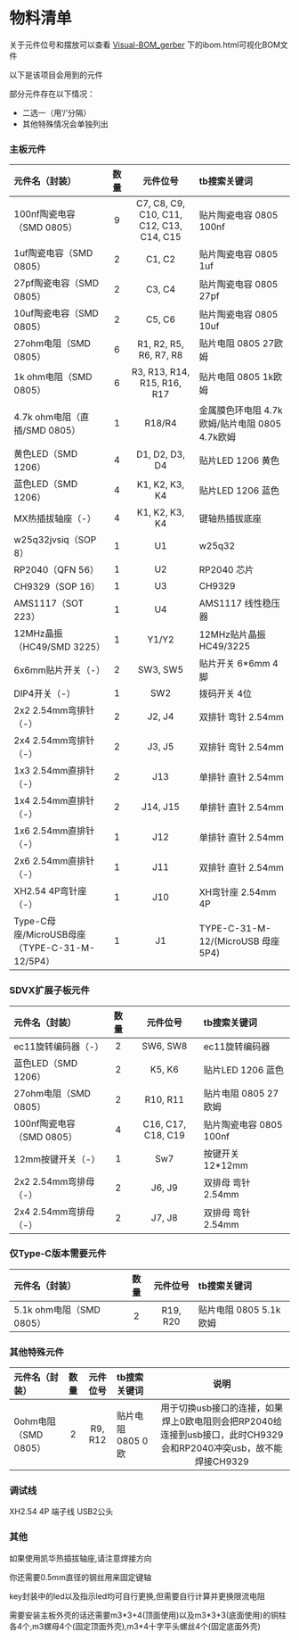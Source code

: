 # 物料清单

关于元件位号和摆放可以查看 [Visual-BOM_gerber](Docs/Visual-BOM_gerber) 下的ibom.html可视化BOM文件

以下是该项目会用到的元件

部分元件存在以下情况：
  - 二选一（用‘/’分隔）
  - 其他特殊情况会单独列出

### 主板元件

|元件名（封装）|数量|元件位号|tb搜索关键词|
| :--- | :---: | :---: | :--- |
|100nf陶瓷电容（SMD 0805）|9|C7, C8, C9, C10, C11, C12, C13, C14, C15|贴片陶瓷电容 0805 100nf|
|1uf陶瓷电容（SMD 0805）|2|C1, C2|贴片陶瓷电容 0805 1uf|
|27pf陶瓷电容（SMD 0805）|2|C3, C4|贴片陶瓷电容 0805 27pf|
|10uf陶瓷电容（SMD 0805）|2|C5, C6|贴片陶瓷电容 0805 10uf|
|27ohm电阻（SMD 0805）|6|R1, R2, R5, R6, R7, R8|贴片电阻 0805 27欧姆|
|1k ohm电阻（SMD 0805）|6|R3, R13, R14, R15, R16, R17|贴片电阻 0805 1k欧姆|
|4.7k ohm电阻（直插/SMD 0805）|1|R18/R4|金属膜色环电阻 4.7k欧姆/贴片电阻 0805 4.7k欧姆|
|黄色LED（SMD 1206）|4|D1, D2, D3, D4|贴片LED 1206 黄色|
|蓝色LED（SMD 1206）|4|K1, K2, K3, K4|贴片LED 1206 蓝色|
|MX热插拔轴座（-）|4|K1, K2, K3, K4|键轴热插拔底座|
|w25q32jvsiq（SOP 8）|1|U1|w25q32|
|RP2040（QFN 56）|1|U2|RP2040 芯片|
|CH9329（SOP 16）|1|U3|CH9329|
|AMS1117（SOT 223）|1|U4|AMS1117 线性稳压器|
|12MHz晶振（HC49/SMD 3225）|1|Y1/Y2|12MHz贴片晶振 HC49/3225|
|6x6mm贴片开关（-）|2|SW3, SW5|贴片开关 6*6mm 4脚|
|DIP4开关（-）|1|SW2|拨码开关 4位|
|2x2 2.54mm弯排针（-）|2|J2, J4|双排针 弯针 2.54mm|
|2x4 2.54mm弯排针（-）|2|J3, J5|双排针 弯针 2.54mm|
|1x3 2.54mm直排针（-）|2|J13|单排针 直针 2.54mm|
|1x4 2.54mm直排针（-）|2|J14, J15|单排针 直针 2.54mm|
|1x6 2.54mm直排针（-）|1|J12|单排针 直针 2.54mm|
|2x6 2.54mm直排针（-）|1|J11|双排针 直针 2.54mm|
|XH2.54 4P弯针座（-）|1|J10|XH弯针座 2.54mm 4P|
|Type-C母座/MicroUSB母座（TYPE-C-31-M-12/5P4）|1|J1|TYPE-C-31-M-12/(MicroUSB 母座 5P4)|

### SDVX扩展子板元件

|元件名（封装）|数量|元件位号|tb搜索关键词|
| :--- | :---: | :---: | :--- |
|ec11旋转编码器（-）|2|SW6, SW8|ec11旋转编码器|
|蓝色LED（SMD 1206）|2|K5, K6|贴片LED 1206 蓝色|
|27ohm电阻（SMD 0805）|2|R10, R11|贴片电阻 0805 27欧姆|
|100nf陶瓷电容（SMD 0805）|4|C16, C17, C18, C19|贴片陶瓷电容 0805 100nf|
|12mm按键开关（-）|1|Sw7|按键开关 12*12mm|
|2x2 2.54mm弯排母（-）|2|J6, J9|双排母 弯针 2.54mm|
|2x4 2.54mm弯排母（-）|2|J7, J8|双排母 弯针 2.54mm|

### 仅Type-C版本需要元件

|元件名（封装）|数量|元件位号|tb搜索关键词|
| :--- | :---: | :---: | :--- |
|5.1k ohm电阻（SMD 0805）|2|R19, R20|贴片电阻 0805 5.1k欧姆|

### 其他特殊元件

|元件名（封装）|数量|元件位号|tb搜索关键词|说明|
| :--- | :---: | :---: | :--- | :---: |
|0ohm电阻（SMD 0805）|2|R9, R12|贴片电阻 0805 0欧|用于切换usb接口的连接，如果焊上0欧电阻则会把RP2040给连接到usb接口，此时CH9329会和RP2040冲突usb，故不能焊接CH9329|

### 调试线

XH2.54 4P 端子线
USB2公头

### 其他

如果使用凯华热插拔轴座,请注意焊接方向

你还需要0.5mm直径的钢丝用来固定键轴

key封装中的led以及指示led均可自行更换,但需要自行计算并更换限流电阻

需要安装主板外壳的话还需要m3\*3+4(顶面使用)以及m3\*3+3(底面使用)的铜柱各4个,m3螺母4个(固定顶面外壳),m3*4十字平头螺丝4个(固定底面外壳)
